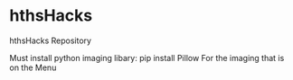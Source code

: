 # hthsHacks
hthsHacks Repository

Must install python imaging libary: pip install Pillow
For the imaging that is on the Menu